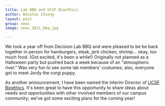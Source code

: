 ```yaml
---
title: Lab BBQ and UCSF Bioethics
author: Winston Chiong
layout: post
group: news
image: news_2021_bbq.jpg

---
```


We took a year off from Decision Lab BBQ and were pleased to be be back 
together in person for hamburgers, steak, jerk chicken, shrimp... okay, too much 
food. (Got excited, it's been a while!) Originally not planned as a Halloween 
party but pushed back a week because of an "atmospheric river." Was very fun to 
see some lab members' costumes; also, everyone got to meet Jordy the corgi 
puppy. 

As another announcement, I have been named the interim Director of 
[UCSF Bioethics](bioethics.ucsf.edu). It's been great to have this opportunity 
to share ideas about needs and opportunities with other involved members of our 
campus community; we've got some exciting plans for the coming year!